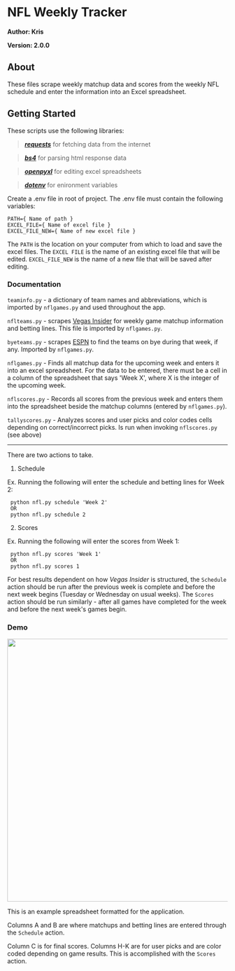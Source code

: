 # NFL Weekly Tracker

**Author: Kris**

**Version: 2.0.0**

## About

These files scrape weekly matchup data and scores from the weekly NFL schedule and enter the information into an Excel spreadsheet.

## Getting Started

These scripts use the following libraries:
> <a href="https://docs.python-requests.org/en/latest/user/install/#install">***requests***</a>
> for fetching data from the internet

> <a href="https://www.crummy.com/software/BeautifulSoup/bs4/doc/">***bs4***</a>
> for parsing html response data

> <a href="https://openpyxl.readthedocs.io/en/stable/">***openpyxl***</a>
> for editing excel spreadsheets


> <a href="https://pypi.org/project/python-dotenv/">***dotenv***</a>
> for enironment variables 


Create a .env file in root of project. The .env file must contain the following variables:
```
PATH={ Name of path }
EXCEL_FILE={ Name of excel file }
EXCEL_FILE_NEW={ Name of new excel file }
```

The `PATH` is the location on your computer from which to load and save the excel files. The `EXCEL FILE` is the name of an existing excel file that will be edited. `EXCEL_FILE_NEW` is the name of a new file that will be saved after editing.



### Documentation

`teaminfo.py` - a dictionary of team names and abbreviations, which is imported by `nflgames.py` and used throughout the app.

`nflteams.py` - scrapes <a href="http://www.vegasinsider.com/nfl/odds/las-vegas/">Vegas Insider</a> for weekly game matchup information and betting lines. This file is imported by `nflgames.py`.

`byeteams.py` - scrapes <a href="http://www.espn.com/nfl/schedule/">ESPN</a> to find the teams on bye during that week, if any. Imported by `nflgames.py`.

`nflgames.py` - Finds all matchup data for the upcoming week and enters it into an excel spreadsheet. For the data to be entered, there must be a cell in a column of the spreadsheet that says 'Week X', where X is the integer of the upcoming week.

`nflscores.py` - Records all scores from the previous week and enters them into the spreadsheet beside the matchup columns (entered by `nflgames.py`).

`tallyscores.py` - Analyzes scores and user picks and color codes cells depending on correct/incorrect picks. Is run when invoking `nflscores.py` (see above)


---

There are two actions to take.
1. Schedule

Ex. Running the following will enter the schedule and betting lines for Week 2:

     python nfl.py schedule 'Week 2'
     OR
     python nfl.py schedule 2

2. Scores

Ex. Running the following will enter the scores from Week 1:

     python nfl.py scores 'Week 1'
     OR
     python nfl.py scores 1

For best results dependent on how *Vegas Insider* is structured, the `Schedule` action should be run after the previous week is complete and before the next week begins (Tuesday or Wednesday on usual weeks). The `Scores` action should be run similarly - after all games have completed for the week and before the next week's games begin.


### Demo

<image src="assets/nfl-demo.png" width=600>

This is an example spreadsheet formatted for the application. 

Columns A and B are where matchups and betting lines are entered through the `Schedule` action. 

Column C is for final scores. Columns H-K are for user picks and are color coded depending on game results. This is accomplished with the `Scores` action.